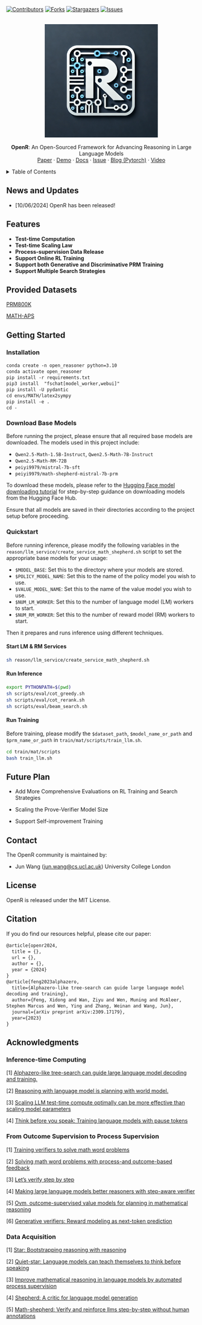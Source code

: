 <div id="top"></div>
<!--
*** Thanks for checking out the Best-README-Template. If you have a suggestion
*** that would make this better, please fork the repo and create a pull request
*** or simply open an issue with the tag "enhancement".
*** Don't forget to give the project a star!
*** Thanks again! Now go create something AMAZING! :D
-->

<!-- PROJECT SHIELDS -->

<!--
*** I'm using markdown "reference style" links for readability.
*** Reference links are enclosed in brackets [ ] instead of parentheses ( ).
*** See the bottom of this document for the declaration of the reference variables
*** for contributors-url, forks-url, etc. This is an optional, concise syntax you may use.
*** https://www.markdownguide.org/basic-syntax/#reference-style-links
-->

[![Contributors][contributors-shield]][contributors-url]
[![Forks][forks-shield]][forks-url]
[![Stargazers][stars-shield]][stars-url]
[![Issues][issues-shield]][issues-url]
<!-- 
***[![MIT License][license-shield]][license-url]
-->

<!-- PROJECT LOGO -->

<br />
<div align="center">
  <a href="https://github.com/openreasoner/o1-dev/">
    <img src="figure/openr_logo.png" alt="Logo" width="300">
  </a>

<!-- <h3 align="center">OpenR</h3> -->

<p align="center">
    <strong>OpenR</strong>: An Open-Sourced Framework for Advancing Reasoning in Large Language Models
    <!-- <br />
    <a href="https://openreasoner.github.io/"><strong>Explore the docs »</strong></a>
    <br /> -->
    <br />
    <a href="https://arxiv.org/abs/xxxxx">Paper</a>
    ·
    <a href="https://colab.research.google.com/XXXXX">Demo</a>
    ·
    <a href="https://iamlilaj.github.io/OpenR-docs/">Docs</a>
    ·
    <a href="https://github.com/openreasoner/o1-dev/issues">Issue</a>
    ·
    <a href="https://medium.com/p/xxxxxx">Blog (Pytorch)</a>
    ·
    <a href="https://nips.cc/virtual/xxxxx">Video</a>
  </p>
</div>


<!-- TABLE OF CONTENTS -->

<details>
  <summary>Table of Contents</summary>
  <ol>
    <li><a href="#news-and-updates">News and Updates</a></li>
    <li><a href="#fea">Features</a></li>
    <li>
      <a href="#getting-started">Getting Started</a>
      <ul>
        <li><a href="#prerequisites">Prerequisites</a></li>
        <li><a href="#installation">Installation</a></li>
      </ul>
    </li>
    <li><a href="#usage">Usage</a></li>
    <li><a href="#contact">Contact</a></li>
    <li><a href="#license">License</a></li>
    <li><a href="#acknowledgments">Acknowledgments</a></li>
  </ol>
</details>

<!-- News and Updates -->

## News and Updates

- [10/06/2024] OpenR has been released!
  
## Features
- **Test-time Computation**
- **Test-time Scaling Law**
- **Process-supervision Data Release**
- **Support Online RL Training**
- **Support both Generative and Discriminative PRM Training**
- **Support Multiple Search Strategies**

## Provided Datasets

[PRM800K](https://github.com/openai/prm800k)

[MATH-APS](https://huggingface.co/datasets/mengfang/MATH-APS)

## Getting Started


### Installation

```
conda create -n open_reasoner python=3.10
conda activate open_reasoner
pip install -r requirements.txt
pip3 install  "fschat[model_worker,webui]"
pip install -U pydantic
cd envs/MATH/latex2sympy
pip install -e .
cd -
```


### Download  Base Models


Before running the project, please ensure that all required base models are downloaded. The models used in this project include:

- `Qwen2.5-Math-1.5B-Instruct`, `Qwen2.5-Math-7B-Instruct`
- `Qwen2.5-Math-RM-72B`
- `peiyi9979/mistral-7b-sft`
- `peiyi9979/math-shepherd-mistral-7b-prm`

To download these models, please refer to the [Hugging Face model downloading tutorial](https://huggingface.co/docs/hub/models-downloading) for step-by-step guidance on downloading models from the Hugging Face Hub.

Ensure that all models are saved in their directories according to the project setup before proceeding.


### Quickstart

Before running inference, please modify the following variables in the `reason/llm_service/create_service_math_shepherd.sh` script to set the appropriate base models for your usage:

- `$MODEL_BASE`: Set this to the directory where your models are stored.
- `$POLICY_MODEL_NAME`: Set this to the name of the policy model you wish to use.
- `$VALUE_MODEL_NAME`: Set this to the name of the value model you wish to use.
- `$NUM_LM_WORKER`: Set this to the number of language model (LM) workers to start.
- `$NUM_RM_WORKER`: Set this to the number of reward model (RM) workers to start.

Then it prepares and runs inference using different techniques.

#### Start LM & RM Services
```bash
sh reason/llm_service/create_service_math_shepherd.sh
```

#### Run Inference
```bash
export PYTHONPATH=$(pwd)
sh scripts/eval/cot_greedy.sh
sh scripts/eval/cot_rerank.sh
sh scripts/eval/beam_search.sh
```

#### Run Training

Before training, please modify the `$dataset_path`, `$model_name_or_path` and `$prm_name_or_path` in `train/mat/scripts/train_llm.sh`.

```bash
cd train/mat/scripts
bash train_llm.sh
```

## Future Plan

- Add More Comprehensive Evaluations on RL Training and Search Strategies

- Scaling the Prove-Verifier Model Size

- Support Self-improvement Training

<!-- CONTACT -->

## Contact

The OpenR community is maintained by:

- Jun Wang (jun.wang@cs.ucl.ac.uk) University College London

## License
OpenR is released under the MIT License.

## Citation

If you do find our resources helpful, please cite our paper:

```
@article{openr2024,
  title = {},
  url = {},
  author = {},
  year = {2024}
}
@article{feng2023alphazero,
  title={Alphazero-like tree-search can guide large language model decoding and training},
  author={Feng, Xidong and Wan, Ziyu and Wen, Muning and McAleer, Stephen Marcus and Wen, Ying and Zhang, Weinan and Wang, Jun},
  journal={arXiv preprint arXiv:2309.17179},
  year={2023}
}
```

## <!-- ACKNOWLEDGMENTS -->

## Acknowledgments


### Inference-time Computing
[1] [Alphazero-like tree-search can guide large language model decoding and training.](https://arxiv.org/pdf/2309.17179)

[2] [Reasoning with language model is planning with world model.](https://arxiv.org/pdf/2305.14992)

[3] [Scaling LLM test-time compute optimally can be more effective than scaling model parameters](https://arxiv.org/pdf/2408.03314?)

[4] [Think before you speak: Training language models with pause tokens](https://arxiv.org/pdf/2310.02226)


### From Outcome Supervision to Process Supervision

[1] [Training verifiers to solve math word problems](https://arxiv.org/pdf/2110.14168)

[2] [Solving math word problems with process-and outcome-based feedback](https://arxiv.org/pdf/2211.14275)

[3] [Let’s verify step by step](https://arxiv.org/pdf/2305.20050)

[4] [Making large language models better reasoners with step-aware verifier](https://arxiv.org/pdf/2206.02336)

[5] [Ovm, outcome-supervised value models for planning in
mathematical reasoning](https://aclanthology.org/2024.findings-naacl.55.pdf)

[6] [Generative verifiers: Reward modeling as next-token prediction](https://arxiv.org/pdf/2408.15240)

### Data Acquisition

[1] [Star: Bootstrapping reasoning with reasoning](https://proceedings.neurips.cc/paper_files/paper/2022/file/639a9a172c044fbb64175b5fad42e9a5-Paper-Conference.pdf)

[2] [Quiet-star: Language models can teach themselves to think before speaking](https://arxiv.org/pdf/2403.09629)

[3] [Improve mathematical reasoning in language models by automated
process supervision](https://arxiv.org/pdf/2406.06592)

[4] [Shepherd: A critic for language model generation](https://arxiv.org/abs/2308.04592)

[5] [Math-shepherd: Verify and reinforce llms step-by-step without human annotations](https://aclanthology.org/2024.acl-long.510.pdf)

<!-- MARKDOWN LINKS & IMAGES -->

<!-- https://www.markdownguide.org/basic-syntax/#reference-style-links -->

[contributors-shield]: https://img.shields.io/github/contributors/openreasoner/o1-dev.svg?style=for-the-badge
[contributors-url]: https://github.com/openreasoner/o1-dev/graphs/contributors
[forks-shield]: https://img.shields.io/github/forks/openreasoner/o1-dev.svg?style=for-the-badge
[forks-url]: https://github.com/openreasoner/o1-dev/network/members
[stars-shield]: https://img.shields.io/github/stars/openreasoner/o1-dev.svg?style=for-the-badge
[stars-url]: https://github.com/openreasoner/o1-dev/stargazers
[issues-shield]: https://img.shields.io/github/issues/openreasoner/o1-dev.svg?style=for-the-badge
[issues-url]: https://github.com/openreasoner/o1-dev/issues

[license-shield]: https://img.shields.io/github/license/openreasoner/o1-dev.svg?style=for-the-badge
[license-url]: https://github.com/openreasoner/o1-dev/blob/main/LICENSE.txt
